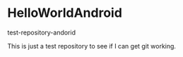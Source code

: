 HelloWorldAndroid
=================

test-repository-andorid

This is just a test repository to see if I can get git working.
